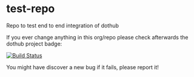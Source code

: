 # test-repo
Repo to test end to end integration of dothub

If you ever change anything in this org/repo please check afterwards the dothub project badge:

[![Build Status](https://travis-ci.org/Mariocj89/dothub.svg?branch=master)](https://travis-ci.org/Mariocj89/dothub)

You might have discover a new bug if it fails, please report it!
